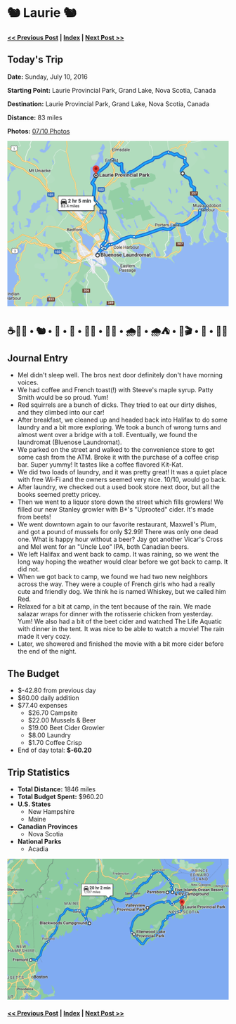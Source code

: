 # 🐿  Laurie 🐿

#### [<< Previous Post](https://jay-d.me/2016RT-07-09) | [Index](../../README.md) | [Next Post >>](https://jay-d.me/2016RT-07-11)

## Today's Trip

**Date:** Sunday, July 10, 2016

**Starting Point:** Laurie Provincial Park, Grand Lake, Nova Scotia, Canada

**Destination:** Laurie Provincial Park, Grand Lake, Nova Scotia, Canada

**Distance:** 83 miles

**Photos:** [07/10 Photos](https://jay-d.me/2016RT-07-10-photos)

![map from Laurie](../maps/day/07-10.png "day map")

##  ☕️🍞🍁 • 🐿 • 🍫 • 🧺 • 🍑🍎 • 🍻🦪 • 🌧🚙 • 🌧⛺️ • 🍿🎬 • 🌯 • 🚿🚿

## Journal Entry

* Mel didn't sleep well. The bros next door definitely don't have morning voices.
* We had coffee and French toast(!) with Steeve's maple syrup. Patty Smith would be so proud. Yum!
* Red squirrels are a bunch of dicks. They tried to eat our dirty dishes, and they climbed into our car!
* After breakfast, we cleaned up and headed back into Halifax to do some laundry and a bit more exploring. We took a bunch of wrong turns and almost went over a bridge with a toll. Eventually, we found the laundromat (Bluenose Laundromat).
* We parked on the street and walked to the convenience store to get some cash from the ATM. Broke it with the purchase of a coffee crisp bar. Super yummy! It tastes like a coffee flavored Kit-Kat.
* We did two loads of laundry, and it was pretty great! It was a quiet place with free Wi-Fi and the owners seemed very nice. 10/10, would go back.
* After laundry, we checked out a used book store next door, but all the books seemed pretty pricey.
* Then we went to a liquor store down the street which fills growlers! We filled our new Stanley growler with B*'s "Uprooted" cider. It's made from beets!
* We went downtown again to our favorite restaurant, Maxwell's Plum, and got a pound of mussels for only $2.99! There was only one dead one. What is happy hour without a beer? Jay got another Vicar's Cross and Mel went for an "Uncle Leo" IPA, both Canadian beers.
* We left Halifax and went back to camp. It was raining, so we went the long way hoping the weather would clear before we got back to camp. It did not.
* When we got back to camp, we found we had two new neighbors across the way. They were a couple of French girls who had a really cute and friendly dog. We think he is named Whiskey, but we called him Red.
* Relaxed for a bit at camp, in the tent because of the rain. We made salazar wraps for dinner with the rotisserie chicken from yesterday. Yum! We also had a bit of the beet cider and watched The Life Aquatic with dinner in the tent. It was nice to be able to watch a movie! The rain made it very cozy.
* Later, we showered and finished the movie with a bit more cider before the end of the night.

## The Budget

* $-42.80 from previous day
* $60.00 daily addition
* $77.40 expenses
  * $26.70	Campsite
  * $22.00	Mussels & Beer
  * $19.00	Beet Cider Growler
  * $8.00	Laundry
  * $1.70	Coffee Crisp
* End of day total: **$-60.20**

## Trip Statistics

* **Total Distance:** 1846 miles
* **Total Budget Spent:** $960.20
* **U.S. States**
  * New Hampshire
  * Maine
* **Canadian Provinces**
  * Nova Scotia
* **National Parks**
  * Acadia

![total trip from Fremont to Laurie](../maps/total/07-10-total.png "total trip map")

#### [<< Previous Post](https://jay-d.me/2016RT-07-09) | [Index](../../README.md) | [Next Post >>](https://jay-d.me/2016RT-07-11)

